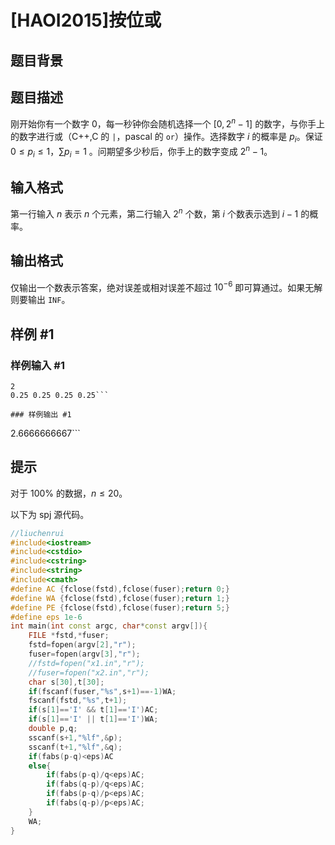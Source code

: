 # [HAOI2015]按位或

## 题目背景



## 题目描述

刚开始你有一个数字 $0$，每一秒钟你会随机选择一个 $[0,2^n-1]$ 的数字，与你手上的数字进行或（C++,C 的 `|`，pascal 的 `or`）操作。选择数字 $i$ 的概率是 $p_i$。保证 $0\leq p_i \leq 1$，$\sum p_i=1$ 。问期望多少秒后，你手上的数字变成 $2^n-1$。


## 输入格式

第一行输入 $n$ 表示 $n$ 个元素，第二行输入 $2^n$ 个数，第 $i$ 个数表示选到 $i-1$ 的概率。


## 输出格式

仅输出一个数表示答案，绝对误差或相对误差不超过 $10^{-6}$ 即可算通过。如果无解则要输出 `INF`。

## 样例 #1

### 样例输入 #1
```
2
0.25 0.25 0.25 0.25```

### 样例输出 #1

```
2.6666666667```

## 提示

对于 $100\%$ 的数据，$n\leq 20$。

以下为 spj 源代码。

```cpp
//liuchenrui 
#include<iostream>
#include<cstdio>
#include<cstring>
#include<string>
#include<cmath>
#define AC {fclose(fstd),fclose(fuser);return 0;}
#define WA {fclose(fstd),fclose(fuser);return 1;}
#define PE {fclose(fstd),fclose(fuser);return 5;}
#define eps 1e-6
int main(int const argc, char*const argv[]){
    FILE *fstd,*fuser;
    fstd=fopen(argv[2],"r");
    fuser=fopen(argv[3],"r");
    //fstd=fopen("x1.in","r");
    //fuser=fopen("x2.in","r");
    char s[30],t[30];
    if(fscanf(fuser,"%s",s+1)==-1)WA;
    fscanf(fstd,"%s",t+1);
    if(s[1]=='I' && t[1]=='I')AC;
    if(s[1]=='I' || t[1]=='I')WA;
    double p,q;
    sscanf(s+1,"%lf",&p);
    sscanf(t+1,"%lf",&q);
    if(fabs(p-q)<eps)AC
    else{
        if(fabs(p-q)/q<eps)AC;
        if(fabs(q-p)/q<eps)AC;
        if(fabs(p-q)/p<eps)AC;
        if(fabs(q-p)/p<eps)AC;
    }
    WA;
}

```
